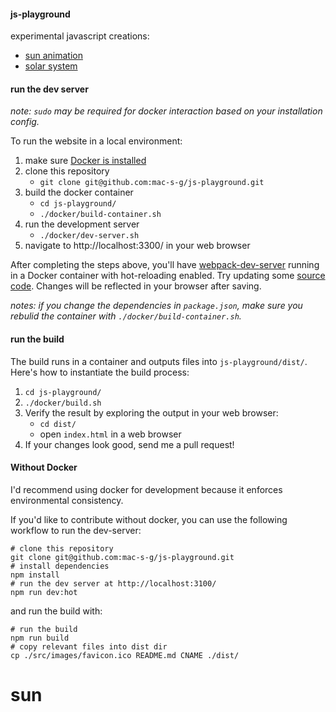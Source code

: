 #### js-playground

experimental javascript creations:

 * [sun animation](https://mac-s-g.github.io/js-playground/sun-animation/)
 * [solar system](https://mac-s-g.github.io/js-playground/orbit/)


#### run the dev server

*note: `sudo` may be required for docker interaction based on your installation config.*

To run the website in a local environment:

 1. make sure [Docker is installed](https://docs.docker.com/engine/installation/)
 2. clone this repository
     * `git clone git@github.com:mac-s-g/js-playground.git`
 3. build the docker container
     * `cd js-playground/`
     * `./docker/build-container.sh`
 4. run the development server
     * `./docker/dev-server.sh`
 5. navigate to http://localhost:3300/ in your web browser

 After completing the steps above, you'll have [webpack-dev-server](https://www.npmjs.com/package/webpack-dev-server) running in a Docker container with hot-reloading enabled.  Try updating some [source code](https://github.com/mac-s-g/js-playground/tree/master/src/js).  Changes will be reflected in your browser after saving.

 *notes: if you change the dependencies in `package.json`, make sure you rebulid the container with `./docker/build-container.sh`.*

#### run the build

The build runs in a container and outputs files into `js-playground/dist/`.  Here's how to instantiate the build process:

1. `cd js-playground/`
2. `./docker/build.sh`
3. Verify the result by exploring the output in your web browser:
     * `cd dist/`
     * open `index.html` in a web browser
4. If your changes look good, send me a pull request!

#### Without Docker

I'd recommend using docker for development because it enforces environmental consistency.

If you'd like to contribute without docker, you can use the following workflow to run the dev-server:

```
# clone this repository
git clone git@github.com:mac-s-g/js-playground.git
# install dependencies
npm install
# run the dev server at http://localhost:3100/
npm run dev:hot
```

and run the build with:

```
# run the build
npm run build
# copy relevant files into dist dir
cp ./src/images/favicon.ico README.md CNAME ./dist/
```
# sun
